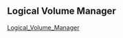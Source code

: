 ## Logical Volume Manager 

[Logical_Volume_Manager](https://github.com/chinguyen97/Linux-Learning/blob/master/LinuxLearning/LogicalVolumeManager.md)
